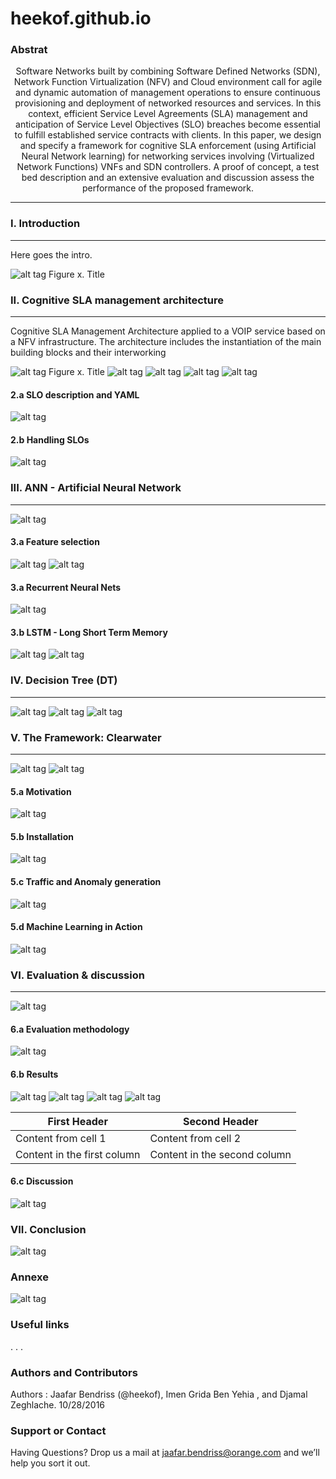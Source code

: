 # heekof.github.io

### Abstrat 


<center>
			Software Networks built by combining Software Defined Networks (SDN), Network Function Virtualization (NFV) and Cloud environment call for agile and dynamic automation of management operations to ensure continuous provisioning and deployment of networked resources and services. In this context, efficient Service Level Agreements (SLA) management and anticipation of Service Level Objectives (SLO) breaches become essential to fulfill established service contracts with clients. In this paper, we design and specify a framework for cognitive SLA enforcement (using Artificial Neural Network learning) for networking services involving (Virtualized Network Functions) VNFs and SDN controllers. A proof of concept, a test bed description and an extensive evaluation and discussion assess the performance of the proposed framework.
</center>

***

### I. Introduction 
---
   Here goes the intro.
   
   
![alt tag](https://github.com/heekof/heekof.github.io/blob/master/img/Table%20definition.png)
Figure x. Title

### II. Cognitive SLA management architecture 
---
Cognitive SLA Management Architecture applied to a VOIP service based on a NFV infrastructure. The architecture includes the instantiation of the main building blocks and their interworking

![alt tag](https://github.com/heekof/heekof.github.io/blob/master/img/Flow%20Chart.png)
Figure x. Title 
![alt tag](https://github.com/heekof/heekof.github.io/blob/master/img/Architecture%20SLA%20Management%20Cognitive.png)
![alt tag](https://github.com/heekof/heekof.github.io/blob/master/img/Ellis%20data%20sample.png)
![alt tag](https://github.com/heekof/heekof.github.io/blob/master/img/Full%20architecture%20V2%20.png)
![alt tag](https://github.com/heekof/heekof.github.io/blob/master/img/sequence%20diag.jpg)
#### 2.a SLO description and YAML 

![alt tag](https://github.com/heekof/heekof.github.io/blob/master/img/Feuille%201.png)

#### 2.b Handling SLOs

![alt tag](https://github.com/heekof/heekof.github.io/blob/master/img/SLO%20Example.png)

### III. ANN - Artificial Neural Network
---
![alt tag](https://github.com/heekof/heekof.github.io/blob/master/img/30%20sec%20to%2030%20min.png)


#### 3.a Feature selection

![alt tag](https://github.com/heekof/heekof.github.io/blob/master/img/Autocorrelation.png)
![alt tag](https://github.com/heekof/heekof.github.io/blob/master/img/Correlation%20Lags.png)


#### 3.a Recurrent Neural Nets 

![alt tag]()

#### 3.b LSTM - Long Short Term Memory 

![alt tag](https://github.com/heekof/heekof.github.io/blob/master/img/LSTM%20Cell.png)
![alt tag](https://github.com/heekof/heekof.github.io/blob/master/img/RNN%20Unrolled.png)

### IV. Decision Tree (DT)
---
![alt tag](https://github.com/heekof/heekof.github.io/blob/master/img/DT_Ellis.jpeg)
![alt tag](https://github.com/heekof/heekof.github.io/blob/master/img/DT_Ellis_Comment.png)
![alt tag](https://github.com/heekof/heekof.github.io/blob/master/img/subgraph.jpg)
### V. The Framework: Clearwater
---
![alt tag](https://github.com/heekof/heekof.github.io/blob/master/img/Clearwater_Architecture.png)
![alt tag](https://github.com/heekof/heekof.github.io/blob/master/img/cloudify-clearwater-architecture.jpg)
#### 5.a Motivation

![alt tag]()
#### 5.b Installation
![alt tag]()

#### 5.c Traffic and Anomaly generation

![alt tag]()
#### 5.d Machine Learning in Action 

![alt tag]()

### VI. Evaluation & discussion 
---

![alt tag](https://github.com/heekof/heekof.github.io/blob/master/img/CPU%20example.png)

#### 6.a Evaluation methodology 
![alt tag]()

#### 6.b Results 

![alt tag](https://github.com/heekof/heekof.github.io/blob/master/img/Eval%202.jpg)
![alt tag](https://github.com/heekof/heekof.github.io/blob/master/img/SLA%20Dashboard.png)
![alt tag](https://github.com/heekof/heekof.github.io/blob/master/img/SLO%20Breach%20in%20Graph.png)
![alt tag](https://github.com/heekof/heekof.github.io/blob/master/img/SLO%20Radar.png)


First Header | Second Header
------------ | -------------
Content from cell 1 | Content from cell 2
Content in the first column | Content in the second column

#### 6.c Discussion 
![alt tag]()

### VII. Conclusion 

![alt tag]()
###  Annexe

![alt tag]()
### Useful links








 .
 .
 .



### Authors and Contributors

 Authors :  Jaafar Bendriss (@heekof), Imen Grida Ben Yehia , and Djamal Zeghlache. 10/28/2016

### Support or Contact
Having Questions?  Drop us a mail at jaafar.bendriss@orange.com and we’ll help you sort it out.
